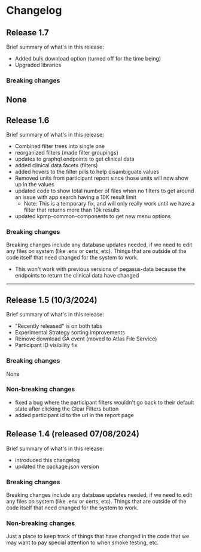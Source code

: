 # Changelog

## Release 1.7
Brief summary of what's in this release:
- Added bulk download option (turned off for the time being)
- Upgraded libraries

### Breaking changes
None
----

## Release 1.6
Brief summary of what's in this release:
- Combined filter trees into single one
- reorganized filters (made filter groupings)
- updates to graphql endpoints to get clinical data
- added clinical data facets (filters)
- added hovers to the filter pills to help disambiguate values
- Removed units from participant report since those units will now show up in the values
- updated code to show total number of files when no filters to get around an issue with app search having a 10K result limit
  - Note: This is a temporary fix, and will only really work until we have a filter that returns more than 10k results
- updated kpmp-common-components to get new menu options

### Breaking changes
Breaking changes include any database updates needed, if we need to edit any files on system (like .env or certs, etc). Things that are outside of the code itself that need changed for the system to work.
- This won't work with previous versions of pegasus-data because the endpoints to return the clinical data have changed

----

## Release 1.5 (10/3/2024)
Brief summary of what's in this release:
- "Recently released" is on both tabs
- Experimental Strategy sorting improvements
- Remove download GA event (moved to Atlas File Service)
- Participant ID visibility fix

### Breaking changes
None

### Non-breaking changes
- fixed a bug where the participant filters wouldn't go back to their default state after clicking the Clear Filters button
- added participant id to the url in the report page


## Release 1.4 (released 07/08/2024)
Brief summary of what's in this release:
- introduced this changelog
- updated the package.json version


### Breaking changes

Breaking changes include any database updates needed, if we need to edit any files on system (like .env or certs, etc). Things that are outside of the code itself that need changed for the system to work.


### Non-breaking changes

Just a place to keep track of things that have changed in the code that we may want to pay special attention to when smoke testing, etc.

